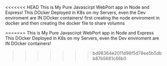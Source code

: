 <<<<<<< HEAD
This is My Pure Javascirpt WebPort app in Node and Express!
This DOcker Deployed in K8s on my Servers, even the Dev enviroment are IN DOcker containers!
first creating the node enviroment in docker and then creating the docker file to share volumns

=======
This is My Pure Javascirpt WebPort app in Node and Express
This DOcker Deployed in K8s on my Servers, even the Dev enviroment are IN DOcker containers!
>>>>>>> bd98364e2011d98f5d78ee5b5dbb87b5681c66b0
